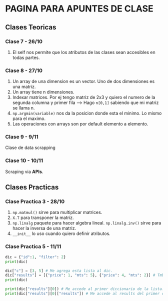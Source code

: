 # PAGINA PARA APUNTES DE CLASE

## Clases Teoricas

### Clase 7 - 26/10
1. El self nos permite que los atributos de las clases sean accesibles en todas partes.

### Clase 8 - 27/10
1. Un array de una dimension es un vector. Uno de dos dimensiones es una matriz.
2. Un array tiene n dimensiones.
3. Indexar matrices. Por ej tengo matriz de 2x3 y quiero el numero de la segunda columna y primer fila --> Hago `n[0,1]` sabiendo que mi matriz se llama n.
4. `np.argmin(variable)` nos da la posicion donde esta el minimo. Lo mismo para el maximo.
5. Las operaciones con arrays son por default elemento a elemento.

### Clase 9 - 9/11
Clase de data scrapping

### Clase 10 - 10/11
Scraping via **APIs**.


## Clases Practicas

### Clase Practica 3 - 28/10
1. `np.matmul()` sirve para multiplicar matrices.
2. `X.T` para transponer la matriz.
3. `np.linalg` paquete para hacer algebra lineal. `np.linalg.inv()` sirve para hacer la inversa de una matriz.
4. `__init__` lo uso cuando quiero definir atributos.

### Clase Practica 5 - 11/11
```python
dic = {"id":1, "filter": 2}
print(dic)

dic["c"] = [3, 5] # Me agrega esta lista al dic.
dic["results"] = [{"price": 1, "mts": 5}, {"price": 4, "mts": 2}] # Tmb puedo agregar otro diccionario. ESTO ES UNA LISTA.
print(dic)

print(dic["results"][0]) # Me accede al primer diccionario de la lista.
print(dic["results"][0]["results"]) # Me accede al results del primer diccionario de la lista.
```